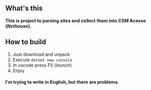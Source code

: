 ## What's this

**This is project to parsing sites and collect them into CSM Acesso (*Nethouse*).**

## How to build

1. Just download and unpack
2. Execute `dotnet new console`
3. In vscode press F5 (*launch*)
4. Enjoy

#### I'm trying to write in English, but there are problems.